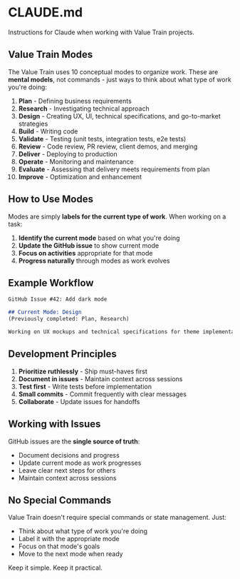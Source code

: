 # CLAUDE.md

Instructions for Claude when working with Value Train projects.

## Value Train Modes

The Value Train uses 10 conceptual modes to organize work. These are **mental models**, not commands - just ways to think about what type of work you're doing:

1. **Plan** - Defining business requirements
2. **Research** - Investigating technical approach
3. **Design** - Creating UX, UI, technical specifications, and go-to-market strategies
4. **Build** - Writing code
5. **Validate** - Testing (unit tests, integration tests, e2e tests)
6. **Review** - Code review, PR review, client demos, and merging
7. **Deliver** - Deploying to production
8. **Operate** - Monitoring and maintenance
9. **Evaluate** - Assessing that delivery meets requirements from plan
10. **Improve** - Optimization and enhancement

## How to Use Modes

Modes are simply **labels for the current type of work**. When working on a task:

1. **Identify the current mode** based on what you're doing
2. **Update the GitHub issue** to show current mode
3. **Focus on activities** appropriate for that mode
4. **Progress naturally** through modes as work evolves

## Example Workflow

```markdown
GitHub Issue #42: Add dark mode

## Current Mode: Design
(Previously completed: Plan, Research)

Working on UX mockups and technical specifications for theme implementation...
```

## Development Principles

1. **Prioritize ruthlessly** - Ship must-haves first
2. **Document in issues** - Maintain context across sessions
3. **Test first** - Write tests before implementation
4. **Small commits** - Commit frequently with clear messages
5. **Collaborate** - Update issues for handoffs

## Working with Issues

GitHub issues are the **single source of truth**:
- Document decisions and progress
- Update current mode as work progresses
- Leave clear next steps for others
- Maintain context across sessions

## No Special Commands

Value Train doesn't require special commands or state management. Just:
- Think about what type of work you're doing
- Label it with the appropriate mode
- Focus on that mode's goals
- Move to the next mode when ready

Keep it simple. Keep it practical.